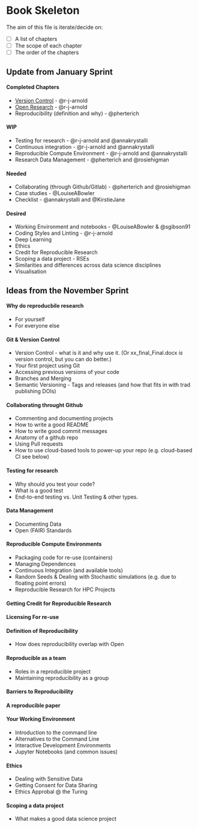# Book Skeleton
The aim of this file is iterate/decide on:
- [ ] A list of chapters
- [ ] The scope of each chapter 
- [ ] The order of the chapters

## Update from January Sprint

#### Completed Chapters
- [Version Control](chapters/version_control.md) - @r-j-arnold
- [Open Research](chapters/open_research.md) - @r-j-arnold
- Reproducibility (definition and why) - @pherterich

#### WIP
- Testing for research - @r-j-arnold and @annakrystalli
- Continuous integration - @r-j-arnold and @annakrystalli
- Reproducible Compute Environment - @r-j-arnold and @annakrystalli
- Research Data Management - @pherterich and @rosiehigman

#### Needed
- Collaborating (through Github/Gitlab) - @pherterich and @rosiehigman
- Case studies - @LouiseABowler
- Checklist - @annakrystalli and @KirstieJane

#### Desired
- Working Environment and notebooks - @LouiseABowler & @sgibson91
- Coding Styles and Linting - @r-j-arnold
- Deep Learning
- Ethics
- Credit for Reproducible Research
- Scoping a data project - RSEs
- Similarities and differences across data science disciplines
- Visualisation

## Ideas from the November Sprint

#### Why do reproducbile research
- For yourself
- For everyone else

#### Git & Version Control
- Version Control - what is it and why use it. (Or xx_final_Final.docx *is* version control, but you can do better.)
- Your first project using Git
- Accessing previous versions of your code
- Branches and Merging
- Semantic Versioning - Tags and releases (and how that fits in with trad publishing DOIs)

#### Collaborating throught Github
- Commenting and documenting projects
- How to write a good README
- How to write good commit messages
- Anatomy of a github repo
- Using Pull requests
- How to use cloud-based tools to power-up your repo (e.g. cloud-based CI see below)

#### Testing for research
- Why should you test your code?
- What is a good test
- End-to-end testing vs. Unit Testing & other types.

#### Data Management
- Documenting Data
- Open (FAIR) Standards

#### Reproducible Compute Environments
- Packaging code for re-use (containers)
- Managing Dependences
- Continuous Integration (and available tools)
- Random Seeds & Dealing with Stochastic simulations (e.g. due to floating point errors)
- Reproducible Research for HPC Projects

#### Getting Credit for Reproducible Research

#### Licensing For re-use

#### Definition of Reproducibility
- How does reproducibility overlap with Open

#### Reproducible as a team 
- Roles in a reproducible project
- Maintaining reproducibility as a group

#### Barriers to Reproducibility

#### A reproducible paper

#### Your Working Environment
- Introduction to the command line
- Alternatives to the Command Line
- Interactive Development Environments
- Jupyter Notebooks (and common issues)

#### Ethics
- Dealing with Sensitive Data
- Getting Consent for Data Sharing
- Ethics Approbal @ the Turing

#### Scoping a data project
- What makes a good data science project

